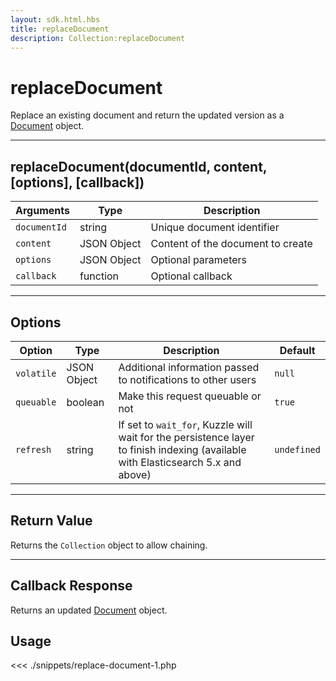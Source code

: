 ```yaml
---
layout: sdk.html.hbs
title: replaceDocument
description: Collection:replaceDocument
---
```


# replaceDocument

Replace an existing document and return the updated version as a [Document](/sdk-reference/php/3/document/) object.

---

## replaceDocument(documentId, content, [options], [callback])

| Arguments    | Type        | Description                       |
| ------------ | ----------- | --------------------------------- |
| `documentId` | string      | Unique document identifier        |
| `content`    | JSON Object | Content of the document to create |
| `options`    | JSON Object | Optional parameters               |
| `callback`   | function    | Optional callback                 |

---

## Options

| Option     | Type        | Description                                                                                                                      | Default     |
| ---------- | ----------- | -------------------------------------------------------------------------------------------------------------------------------- | ----------- |
| `volatile` | JSON Object | Additional information passed to notifications to other users                                                                    | `null`      |
| `queuable` | boolean     | Make this request queuable or not                                                                                                | `true`      |
| `refresh`  | string      | If set to `wait_for`, Kuzzle will wait for the persistence layer to finish indexing (available with Elasticsearch 5.x and above) | `undefined` |

---

## Return Value

Returns the `Collection` object to allow chaining.

---

## Callback Response

Returns an updated [Document](/sdk-reference/php/3/document/) object.

## Usage

<<< ./snippets/replace-document-1.php
